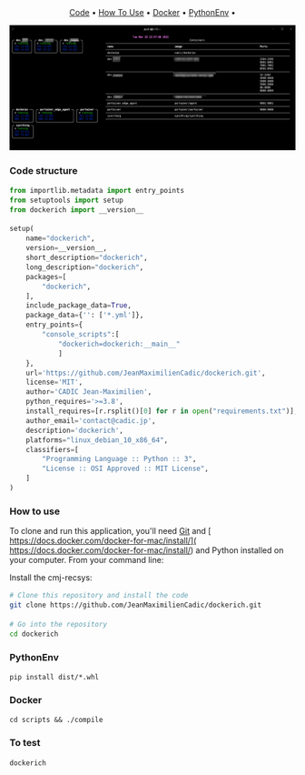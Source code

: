 
<h1 align="center">
  <br>
  <a href="https://drive.google.com/uc?id=1UKLP8d_7xxTOqV2XFzWXjPcssQnkV6AT"><img src="https://drive.google.com/uc?id=1UKLP8d_7xxTOqV2XFzWXjPcssQnkV6AT" alt="" width="200"></a>
  <br>
  <br>
</h1>

<p align="center">
  <a href="#code-structure">Code</a> •
  <a href="#how-to-use">How To Use</a> •
  <a href="#docker">Docker</a> •
  <a href="#PythonEnv">PythonEnv</a> •

[comment]: <> (  <a href="#notebook">Notebook </a> •)
</p>

![alt text](imgs/imgs.png)

### Code structure
```python
from importlib.metadata import entry_points
from setuptools import setup
from dockerich import __version__

setup(
    name="dockerich",
    version=__version__,
    short_description="dockerich",
    long_description="dockerich",
    packages=[
        "dockerich",
    ],
    include_package_data=True,
    package_data={'': ['*.yml']},
    entry_points={
        "console_scripts":[
            "dockerich=dockerich:__main__"
            ]
    },
    url='https://github.com/JeanMaximilienCadic/dockerich.git',
    license='MIT',
    author='CADIC Jean-Maximilien',
    python_requires='>=3.8',
    install_requires=[r.rsplit()[0] for r in open("requirements.txt")],
    author_email='contact@cadic.jp',
    description='dockerich',
    platforms="linux_debian_10_x86_64",
    classifiers=[
        "Programming Language :: Python :: 3",
        "License :: OSI Approved :: MIT License",
    ]
)

```

### How to use
To clone and run this application, you'll need [Git](https://git-scm.com) and [ https://docs.docker.com/docker-for-mac/install/]( https://docs.docker.com/docker-for-mac/install/) and Python installed on your computer. 
From your command line:

Install the cmj-recsys:
```bash
# Clone this repository and install the code
git clone https://github.com/JeanMaximilienCadic/dockerich.git

# Go into the repository
cd dockerich
```


### PythonEnv
```
pip install dist/*.whl
``` 

### Docker
```shell
cd scripts && ./compile
```

### To test
```
dockerich
```